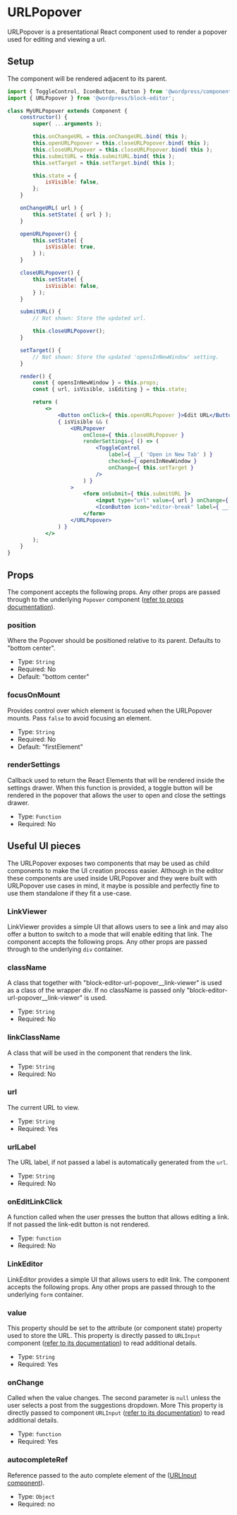 URLPopover
===========

URLPopover is a presentational React component used to render a popover used for editing and viewing a url.

## Setup

The component will be rendered adjacent to its parent.

```jsx
import { ToggleControl, IconButton, Button } from '@wordpress/components';
import { URLPopover } from '@wordpress/block-editor';

class MyURLPopover extends Component {
	constructor() {
		super( ...arguments );

		this.onChangeURL = this.onChangeURL.bind( this );
		this.openURLPopover = this.closeURLPopover.bind( this );
		this.closeURLPopover = this.closeURLPopover.bind( this );
		this.submitURL = this.submitURL.bind( this );
		this.setTarget = this.setTarget.bind( this );

		this.state = {
			isVisible: false,
		};
	}

	onChangeURL( url ) {
		this.setState( { url } );
	}

	openURLPopover() {
		this.setState( {
			isVisible: true,
		} );
	}

	closeURLPopover() {
		this.setState( {
			isVisible: false,
		} );
	}

	submitURL() {
		// Not shown: Store the updated url.

		this.closeURLPopover();
	}

	setTarget() {
		// Not shown: Store the updated 'opensInNewWindow' setting.
	}

	render() {
		const { opensInNewWindow } = this.props;
		const { url, isVisible, isEditing } = this.state;

		return (
			<>
				<Button onClick={ this.openURLPopover }>Edit URL</Button>
				{ isVisible && (
					<URLPopover
						onClose={ this.closeURLPopover }
						renderSettings={ () => (
							<ToggleControl
								label={ __( 'Open in New Tab' ) }
								checked={ opensInNewWindow }
								onChange={ this.setTarget }
							/>
						) }
					>
						<form onSubmit={ this.submitURL }>
							<input type="url" value={ url } onChange={ this.onChangeURL } />
							<IconButton icon="editor-break" label={ __( 'Apply' ) } type="submit" />
						</form>
					</URLPopover>
				) }
			</>
		);
	}
}
```

## Props

The component accepts the following props. Any other props are passed through to the underlying `Popover` component ([refer to props documentation](/packages/components/src/popover/README.md)).

### position

Where the Popover should be positioned relative to its parent. Defaults to "bottom center".

- Type: `String`
- Required: No
- Default: "bottom center"

### focusOnMount

Provides control over which element is focused when the URLPopover mounts. Pass `false` to avoid focusing
an element.

- Type: `String`
- Required: No
- Default: "firstElement"

### renderSettings

Callback used to return the React Elements that will be rendered inside the settings drawer. When this function
is provided, a toggle button will be rendered in the popover that allows the user to open and close the settings
drawer.

- Type: `Function`
- Required: No


## Useful UI pieces

The URLPopover exposes two components that may be used as child components to make the UI creation process easier.
Although in the editor these components are used inside URLPopover and they were built with URLPopover use cases in mind, it maybe is possible and perfectly fine to use them standalone if they fit a use-case.

### LinkViewer

LinkViewer provides a simple UI that allows users to see a link and may also offer a button to switch to a mode that will enable editing that link.
The component accepts the following props. Any other props are passed through to the underlying `div` container.

### className

A class that together with "block-editor-url-popover__link-viewer" is used as a class of the wrapper div.
If no className is passed only "block-editor-url-popover__link-viewer" is used.

- Type: `String`
- Required: No

### linkClassName

A class that will be used in the component that renders the link. 

- Type: `String`
- Required: No

### url

The current URL to view.

- Type: `String`
- Required: Yes

### urlLabel

The URL label, if not passed a label is automatically generated from the `url`.

- Type: `String`
- Required: No

### onEditLinkClick

A function called when the user presses the button that allows editing a link. If not passed the link-edit button is not rendered.

- Type: `function`
- Required: No


### LinkEditor

LinkEditor provides a simple UI that allows users to edit link.
The component accepts the following props. Any other props are passed through to the underlying `form` container.

### value

This property should be set to the attribute (or component state) property used to store the URL.
This property is directly passed to  `URLInput` component ([refer to its documentation](/packages/components/src/url-input/README.md)) to read additional details.

- Type: `String`
- Required: Yes

### onChange

Called when the value changes. The second parameter is `null` unless the user selects a post from the suggestions dropdown.
More
This property is directly passed to component `URLInput` ([refer to its documentation](/packages/components/src/url-input/README.md)) to read additional details.

- Type: `function`
- Required: Yes

### autocompleteRef

Reference passed to the auto complete element of the ([URLInput component](/packages/components/src/url-input/README.md)).

- Type: `Object`
- Required: no
